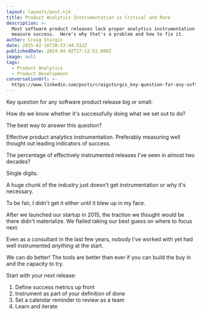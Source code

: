 ```yaml
---
layout: layouts/post.njk
title: Product Analytics Instrumentation is Critical and Rare
description: >-
  Most software product releases lack proper analytics instrumentation to
  measure success.  Here's why that's a problem and how to fix it.
author: Craig Sturgis
date: 2025-02-16T20:53:44.512Z
publishedDate: 2024-04-02T17:12:52.000Z
image: null
tags:
  - Product Analytics
  - Product Development
conversationUrl: >-
  https://www.linkedin.com/posts/craigsturgis_key-question-for-any-software-product-release-activity-7181035887022030848-Hi0k/
---
```


Key question for any software product release big or small:

How do we know whether it's successfully doing what we set out to do?

The best way to answer this question?

Effective product analytics instrumentation. Preferably measuring well thought out leading indicators of success.

The percentage of effectively instrumented releases I've seen in almost two decades?

Single digits.

A huge chunk of the industry just doesn't get instrumentation or why it's necessary.

To be fair, I didn't get it either until it blew up in my face.

After we launched our startup in 2015, the traction we thought would be there didn't materialize. We flailed taking our best guess on where to focus next.

Even as a consultant in the last few years, nobody I've worked with yet had well instrumented _anything_ at the start.

We can do better! The tools are better than ever if you can build the buy in and the capacity to try.

Start with your next release:

1. Define success metrics up front
2. Instrument as part of your definition of done
3. Set a calendar reminder to review as a team
4. Learn and iterate
